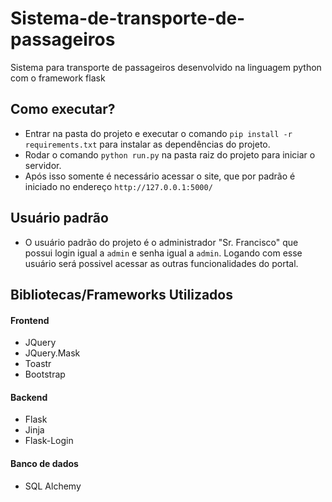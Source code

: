 # Sistema-de-transporte-de-passageiros
Sistema para transporte de passageiros desenvolvido na linguagem python com o framework flask

## Como executar?

- Entrar na pasta do projeto e executar o comando ```pip install -r requirements.txt``` para instalar as dependências do projeto.
- Rodar o comando ```python run.py``` na pasta raiz do projeto para iniciar o servidor.
- Após isso somente é necessário acessar o site, que por padrão é iniciado no endereço ```http://127.0.0.1:5000/```

## Usuário padrão

- O usuário padrão do projeto é o administrador "Sr. Francisco" que possui login igual a ```admin``` e senha igual a ```admin```. Logando com esse usuário será possivel acessar as outras funcionalidades do portal.

## Bibliotecas/Frameworks Utilizados

#### Frontend

- JQuery
- JQuery.Mask
- Toastr
- Bootstrap

#### Backend

- Flask
- Jinja
- Flask-Login

#### Banco de dados

- SQL Alchemy
